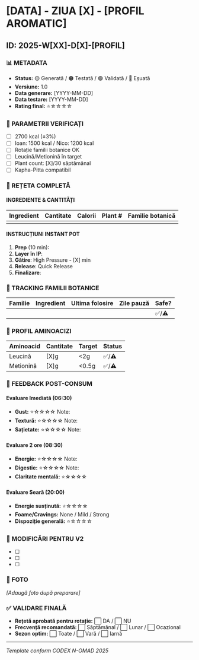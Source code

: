 # [DATA] - ZIUA [X] - [PROFIL AROMATIC]
## ID: 2025-W[XX]-D[X]-[PROFIL]

### 📊 METADATA
- **Status:** 🟡 Generată / 🟠 Testată / 🟢 Validată / 🔴 Eșuată
- **Versiune:** 1.0
- **Data generare:** [YYYY-MM-DD]
- **Data testare:** [YYYY-MM-DD]
- **Rating final:** ⭐☆☆☆☆

### 🎯 PARAMETRII VERIFICAȚI
- [ ] 2700 kcal (±3%)
- [ ] Ioan: 1500 kcal / Nico: 1200 kcal
- [ ] Rotație familii botanice OK
- [ ] Leucină/Metionină în target
- [ ] Plant count: [X]/30 săptămânal
- [ ] Kapha-Pitta compatibil

### 📝 REȚETA COMPLETĂ

#### INGREDIENTE & CANTITĂȚI
| Ingredient | Cantitate | Calorii | Plant # | Familie botanică |
|------------|-----------|---------|---------|------------------|
| | | | | |

#### INSTRUCȚIUNI INSTANT POT
1. **Prep** (10 min):
2. **Layer în IP**:
3. **Gătire**: High Pressure - [X] min
4. **Release**: Quick Release
5. **Finalizare**:

### 🔄 TRACKING FAMILII BOTANICE
| Familie | Ingredient | Ultima folosire | Zile pauză | Safe? |
|---------|------------|-----------------|------------|-------|
| | | | | ✅/⚠️ |

### 🧬 PROFIL AMINOACIZI
| Aminoacid | Cantitate | Target | Status |
|-----------|-----------|--------|--------|
| Leucină | [X]g | <2g | ✅/⚠️ |
| Metionină | [X]g | <0.5g | ✅/⚠️ |

### 💭 FEEDBACK POST-CONSUM

#### **Evaluare Imediată (06:30)**
- **Gust:** ⭐☆☆☆☆ Note: 
- **Textură:** ⭐☆☆☆☆ Note: 
- **Sațietate:** ⭐☆☆☆☆ Note: 

#### **Evaluare 2 ore (08:30)**
- **Energie:** ⭐☆☆☆☆ Note: 
- **Digestie:** ⭐☆☆☆☆ Note: 
- **Claritate mentală:** ⭐☆☆☆☆

#### **Evaluare Seară (20:00)**
- **Energie susținută:** ⭐☆☆☆☆
- **Foame/Cravings:** None / Mild / Strong
- **Dispoziție generală:** ⭐☆☆☆☆

### 🔧 MODIFICĂRI PENTRU V2
- [ ] 
- [ ] 
- [ ] 

### 📸 FOTO
*[Adaugă foto după preparare]*

### ✅ VALIDARE FINALĂ
- **Rețetă aprobată pentru rotație:** ⬜ DA / ⬜ NU
- **Frecvență recomandată:** ⬜ Săptămânal / ⬜ Lunar / ⬜ Ocazional
- **Sezon optim:** ⬜ Toate / ⬜ Vară / ⬜ Iarnă

---
*Template conform CODEX N-OMAD 2025*
